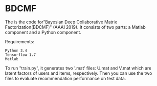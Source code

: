 # BDCMF
The is the code for"Bayesian Deep Collaborative Matrix Factorization(BDCMF)" (AAAI 2019). It consists of two parts: a Matlab component and a Python component. 

Requirements:

    Python 3.4
    Tensorflow 1.7
    Matlab
    
To run "train.py", it generates two '.mat' files: U.mat and V.mat which are latent factors of users and items, respectively. Then you can use the two files to evaluate recommendation performance on test data.


    

